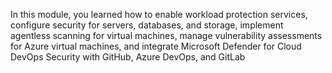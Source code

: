 In this module, you learned how to enable workload protection services, configure security for servers, databases, and storage, implement agentless scanning for virtual machines, manage vulnerability assessments for Azure virtual machines, and integrate Microsoft Defender for Cloud DevOps Security with GitHub, Azure DevOps, and GitLab
